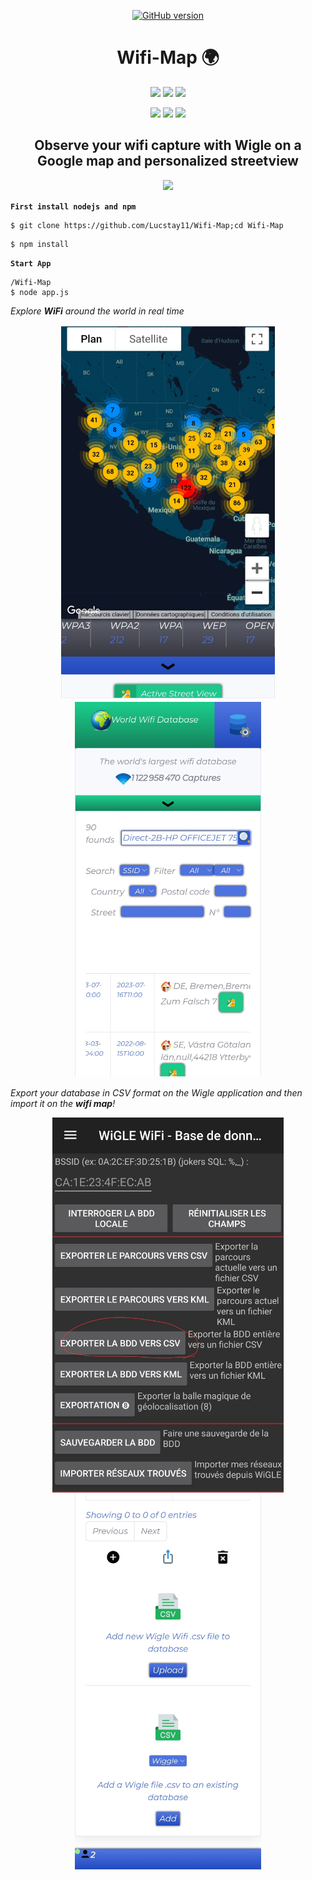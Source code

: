 <p align="center">
<a href="https://github.com/Ignitetch/AdvPhishing/releases"><img title="GitHub version" src="https://img.shields.io/badge/version-1-blue" ></a>  
</p>
<h1 align="center">Wifi-Map 🌍</h1>
<p align="center">
  <img src="https://img.shields.io/badge/📶-Network-blue?style=for-the-badge">
  <img src="https://img.shields.io/badge/🔎-Osint-lightgreen?style=for-the-badge">
  <img src="https://img.shields.io/badge/🌍-Maps-brown?style=for-the-badge">
 
</p>
<p align="center">
  <img src="https://img.shields.io/badge/Author-Lucstay11-cyan?style=flat-square">
  <img src="https://img.shields.io/badge/Open%20Source-Yes-cyan?style=flat-square">
  <img src="https://img.shields.io/badge/Written%20In-NodeJS-yellow?style=flat-square">
</p>
<h2 align="center">Observe your wifi capture with Wigle on a Google map and personalized streetview</h2>
<p align="center">
  <img height="600" src="public/img/demo.png">
</p>

**`First install nodejs and npm`**

```
$ git clone https://github.com/Lucstay11/Wifi-Map;cd Wifi-Map
```
```
$ npm install
```


**`Start App`**

```
/Wifi-Map
$ node app.js
```

<i align="center">Explore <b>WiFi</b> around the world in real time</i>

<p align="center">
  <img height="600" src="public/img/demo2.jpg">
   <img height="600" src="public/img/demo3.jpg">
</p>

<i align="center">Export your database in CSV format on the Wigle application and then import it on the  <b>wifi map</b>!</i>

<p align="center">
  <img height="600" src="public/img/wigle.jpg">
   <img height="600" src="public/img/upload.jpg">
</p>
